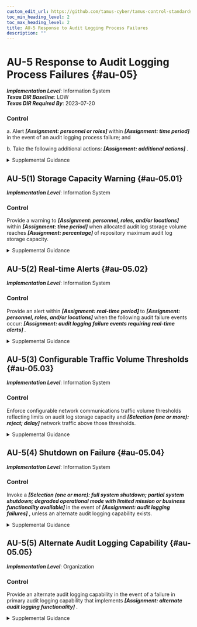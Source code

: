 ```yaml
---
custom_edit_url: https://github.com/tamus-cyber/tamus-control-standards/tree/main/content/tamus.edu/TAMUS_profile.xml
toc_min_heading_level: 2
toc_max_heading_level: 2
title: AU-5 Response to Audit Logging Process Failures
description: ""
---
```


# AU-5 Response to Audit Logging Process Failures {#au-05}

_**Implementation Level**_: Information System\
_**Texas DIR Baseline**_: LOW\
_**Texas DIR Required By**_: 2023-07-20

### Control

a. Alert <strong title="au-05_odp.01"> <em>[Assignment: personnel or roles]</em> </strong> within <strong title="au-05_odp.02"> <em>[Assignment: time period]</em> </strong> in the event of an audit logging process failure; and

b. Take the following additional actions: <strong title="au-05_odp.03"> <em>[Assignment: additional actions]</em> </strong>.

<details>
  <summary>Supplemental Guidance</summary>

Audit logging process failures include software and hardware errors, failures in audit log capturing mechanisms, and reaching or exceeding audit log storage capacity. Organization-defined actions include overwriting oldest audit records, shutting down the system, and stopping the generation of audit records. Organizations may choose to define additional actions for audit logging process failures based on the type of failure, the location of the failure, the severity of the failure, or a combination of such factors. When the audit logging process failure is related to storage, the response is carried out for the audit log storage repository (i.e., the distinct system component where the audit logs are stored), the system on which the audit logs reside, the total audit log storage capacity of the organization (i.e., all audit log storage repositories combined), or all three. Organizations may decide to take no additional actions after alerting designated roles or personnel.

</details>

## AU-5(1) Storage Capacity Warning {#au-05.01}

_**Implementation Level**_: Information System

### Control

Provide a warning to <strong title="au-05.01_odp.01"> <em>[Assignment: personnel, roles, and/or locations]</em> </strong> within <strong title="au-05.01_odp.02"> <em>[Assignment: time period]</em> </strong> when allocated audit log storage volume reaches <strong title="au-05.01_odp.03"> <em>[Assignment: percentage]</em> </strong> of repository maximum audit log storage capacity.

<details>
  <summary>Supplemental Guidance</summary>

Organizations may have multiple audit log storage repositories distributed across multiple system components with each repository having different storage volume capacities.

</details>

## AU-5(2) Real-time Alerts {#au-05.02}

_**Implementation Level**_: Information System

### Control

Provide an alert within <strong title="au-05.02_odp.01"> <em>[Assignment: real-time period]</em> </strong> to <strong title="au-05.02_odp.02"> <em>[Assignment: personnel, roles, and/or locations]</em> </strong> when the following audit failure events occur: <strong title="au-05.02_odp.03"> <em>[Assignment: audit logging failure events requiring real-time alerts]</em> </strong>.

<details>
  <summary>Supplemental Guidance</summary>

Alerts provide organizations with urgent messages. Real-time alerts provide these messages at information technology speed (i.e., the time from event detection to alert occurs in seconds or less).

</details>

## AU-5(3) Configurable Traffic Volume Thresholds {#au-05.03}

_**Implementation Level**_: Information System

### Control

Enforce configurable network communications traffic volume thresholds reflecting limits on audit log storage capacity and <strong title="au-05.03_odp"> <em>[Selection (one or more): reject; delay]</em> </strong> network traffic above those thresholds.

<details>
  <summary>Supplemental Guidance</summary>

Organizations have the capability to reject or delay the processing of network communications traffic if audit logging information about such traffic is determined to exceed the storage capacity of the system audit logging function. The rejection or delay response is triggered by the established organizational traffic volume thresholds that can be adjusted based on changes to audit log storage capacity.

</details>

## AU-5(4) Shutdown on Failure {#au-05.04}

_**Implementation Level**_: Information System

### Control

Invoke a <strong title="au-05.04_odp.01"> <em>[Selection (one or more): full system shutdown; partial system shutdown; degraded operational mode with limited mission or business functionality available]</em> </strong> in the event of <strong title="au-05.04_odp.02"> <em>[Assignment: audit logging failures]</em> </strong> , unless an alternate audit logging capability exists.

<details>
  <summary>Supplemental Guidance</summary>

Organizations determine the types of audit logging failures that can trigger automatic system shutdowns or degraded operations. Because of the importance of ensuring mission and business continuity, organizations may determine that the nature of the audit logging failure is not so severe that it warrants a complete shutdown of the system supporting the core organizational mission and business functions. In those instances, partial system shutdowns or operating in a degraded mode with reduced capability may be viable alternatives.

</details>

## AU-5(5) Alternate Audit Logging Capability {#au-05.05}

_**Implementation Level**_: Organization

### Control

Provide an alternate audit logging capability in the event of a failure in primary audit logging capability that implements <strong title="au-05.05_odp"> <em>[Assignment: alternate audit logging functionality]</em> </strong>.

<details>
  <summary>Supplemental Guidance</summary>

Since an alternate audit logging capability may be a short-term protection solution employed until the failure in the primary audit logging capability is corrected, organizations may determine that the alternate audit logging capability need only provide a subset of the primary audit logging functionality that is impacted by the failure.

</details>

